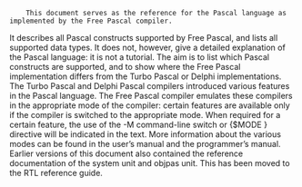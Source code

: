         This document serves as the reference for the Pascal language as implemented by the Free Pascal compiler.
   It describes all Pascal constructs supported by Free Pascal, and lists all supported data types. 
   It does not, however, give a detailed explanation of the Pascal language: it is not a tutorial.
   The aim is to list which Pascal constructs are supported, 
   and to show where the Free Pascal implementation differs from the Turbo Pascal or Delphi implementations. 
   The Turbo Pascal and Delphi Pascal compilers introduced various features in the Pascal language.
   The Free Pascal compiler emulates these compilers in the appropriate mode of the compiler: 
   certain features are available only if the compiler is switched to the appropriate mode. When required for a certain feature,
   the use of the -M command-line switch or {$MODE } directive will be indicated in the text.
   More information about the various modes can be found in the user’s manual and the programmer’s manual. 
   Earlier versions of this document also contained the reference documentation of the system unit and objpas unit.
   This has been moved to the RTL reference guide. 
